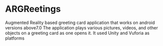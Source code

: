 # ARGReetings
Augmented Reality based greeting card application that works on android versions above7.0 The application plays various pictures, videos, and other objects on a greeting card as one opens it. It used Unity and Vuforia as platforms
